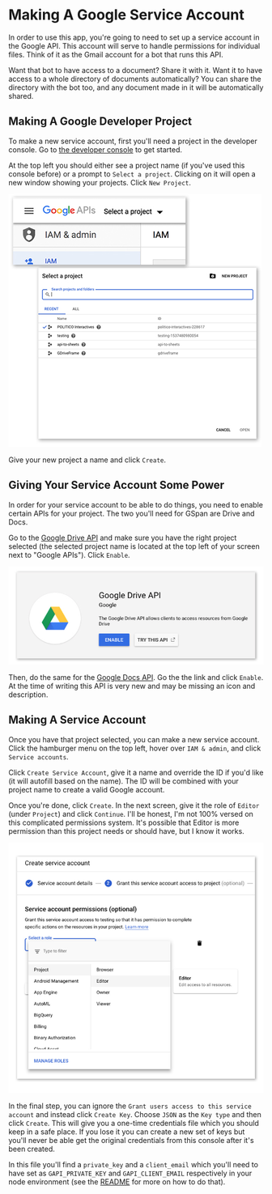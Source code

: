 # Making A Google Service Account
In order to use this app, you're going to need to set up a service account in the Google API. This account will serve to handle permissions for individual files. Think of it as the Gmail account for a bot that runs this API.

Want that bot to have access to a document? Share it with it. Want it to have access to a whole directory of documents automatically? You can share the directory with the bot too, and any document made in it will be automatically shared.

## Making A Google Developer Project
To make a new service account, first you'll need a project in the developer console. Go to [the developer console](https://console.developers.google.com/iam-admin/iam) to get started.

At the top left you should either see a project name (if you've used this console before) or a prompt to `Select a project`. Clicking on it will open a new window showing your projects. Click `New Project`.

![projects](images/projects.jpg)

Give your new project a name and click `Create`.

## Giving Your Service Account Some Power

In order for your service account to be able to do things, you need to enable certain APIs for your project. The two you'll need for GSpan are Drive and Docs.

Go to the [Google Drive API](https://console.developers.google.com/apis/library/drive.googleapis.com) and make sure you have the right project selected (the selected project name is located at the top left of your screen next to "Google APIs"). Click `Enable`.

![driveapi](images/driveapi.jpg)

Then, do the same for the [Google Docs API](https://console.developers.google.com/apis/library/docs.googleapis.com). Go the the link and click `Enable`. At the time of writing this API is very new and may be missing an icon and description.

## Making A Service Account
Once you have that project selected, you can make a new service account. Click the hamburger menu on the top left, hover over `IAM & admin`, and click `Service accounts`.

Click `Create Service Account`, give it a name and override the ID if you'd like (it will autofill based on the name). The ID will be combined with your project name to create a valid Google account.

Once you're done, click `Create`. In the next screen, give it the role of `Editor` (under `Project`) and click `Continue`. I'll be honest, I'm not 100% versed on this complicated permissions system. It's possible that Editor is more permission than this project needs or should have, but I know it works.

![permissions](images/permissions.jpg)

In the final step, you can ignore the `Grant users access to this service account` and instead click `Create Key`. Choose `JSON` as the `Key type` and then click `Create`. This will give you a one-time credentials file which you should keep in a safe place. If you lose it you can create a new set of keys but you'll never be able get the original credentials from this console after it's been created.

In this file you'll find a `private_key` and a `client_email` which you'll need to have set as `GAPI_PRIVATE_KEY` and `GAPI_CLIENT_EMAIL` respectively in your node environment (see the [README](../README.md) for more on how to do that).
